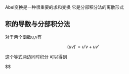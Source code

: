 Abel变换是一种很重要的求和变换
它是分部积分法的离散形式

## 积的导数与分部积分法
对于两个函数u,v有

$$
 (uv)'=u'v+uv' 
$$

这个等式两边同时积分
可以得到

$$
